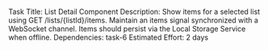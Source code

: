 Task Title: List Detail Component
Description: Show items for a selected list using GET /lists/{listId}/items. Maintain an items signal synchronized with a WebSocket channel. Items should persist via the Local Storage Service when offline.
Dependencies: task-6
Estimated Effort: 2 days
